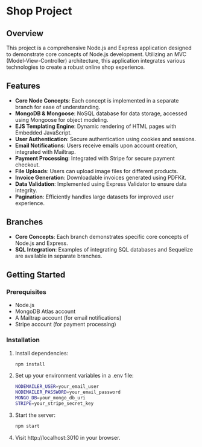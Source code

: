 # Shop Project

## Overview

This project is a comprehensive Node.js and Express application designed to demonstrate core concepts of Node.js development. Utilizing an MVC (Model-View-Controller) architecture, this application integrates various technologies to create a robust online shop experience.

## Features

- **Core Node Concepts**: Each concept is implemented in a separate branch for ease of understanding.
- **MongoDB & Mongoose**: NoSQL database for data storage, accessed using Mongoose for object modeling.
- **EJS Templating Engine**: Dynamic rendering of HTML pages with Embedded JavaScript.
- **User Authentication**: Secure authentication using cookies and sessions.
- **Email Notifications**: Users receive emails upon account creation, integrated with Mailtrap.
- **Payment Processing**: Integrated with Stripe for secure payment checkout.
- **File Uploads**: Users can upload image files for different products.
- **Invoice Generation**: Downloadable invoices generated using PDFKit.
- **Data Validation**: Implemented using Express Validator to ensure data integrity.
- **Pagination**: Efficiently handles large datasets for improved user experience.

## Branches

- **Core Concepts**: Each branch demonstrates specific core concepts of Node.js and Express.
- **SQL Integration**: Examples of integrating SQL databases and Sequelize are available in separate branches.

## Getting Started

### Prerequisites

- Node.js
- MongoDB Atlas account
- A Mailtrap account (for email notifications)
- Stripe account (for payment processing)

### Installation

1. Install dependencies:
   ```bash
   npm install
2. Set up your environment variables in a .env file:
   ```bash
   NODEMAILER_USER=your_email_user
   NODEMAILER_PASSWORD=your_email_password
   MONGO_DB=your_mongo_db_uri
   STRIPE=your_stripe_secret_key
3. Start the server:
   ```bash
   npm start
4. Visit http://localhost:3010 in your browser.
